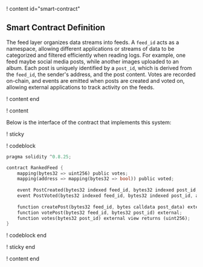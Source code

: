 ! content id="smart-contract"

## Smart Contract Definition

The feed layer organizes data streams into feeds. A `feed_id` acts as a namespace, allowing different applications or streams of data to be categorized and filtered efficiently when reading logs. For example, one feed maybe social media posts, while another images uploaded to an album. Each post is uniquely identified by a `post_id`, which is derived from the `feed_id`, the sender's address, and the post content. Votes are recorded on-chain, and events are emitted when posts are created and voted on, allowing external applications to track activity on the feeds.

! content end

! content

Below is the interface of the contract that implements this system:

! sticky

! codeblock

``` rust
pragma solidity ^0.8.25;

contract RankedFeed {
    mapping(bytes32 => uint256) public votes;
    mapping(address => mapping(bytes32 => bool)) public voted;
    
    event PostCreated(bytes32 indexed feed_id, bytes32 indexed post_id, address indexed poster, bytes post_data);
    event PostVoted(bytes32 indexed feed_id, bytes32 indexed post_id, address indexed voter);
    
    function createPost(bytes32 feed_id, bytes calldata post_data) external;
    function votePost(bytes32 feed_id, bytes32 post_id) external;
    function votes(bytes32 post_id) external view returns (uint256);
}
```

! codeblock end

! sticky end

! content end
